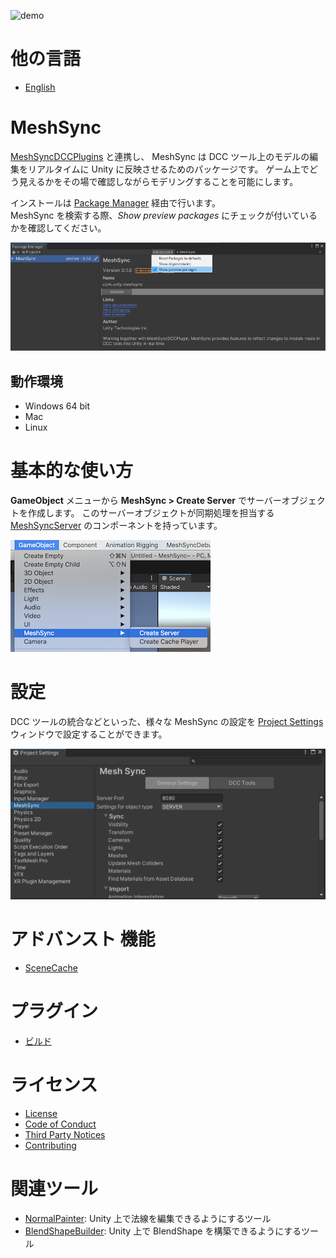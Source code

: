 ![demo](Documentation~/images/Demo.gif)

# 他の言語
- [English](Readme.md)

# MeshSync

[MeshSyncDCCPlugins](https://github.com/Unity-Technologies/MeshSyncDCCPlugins) と連携し、
MeshSync は DCC ツール上のモデルの編集をリアルタイムに Unity に反映させるためのパッケージです。
ゲーム上でどう見えるかをその場で確認しながらモデリングすることを可能にします。

インストールは [Package Manager](https://docs.unity3d.com/ja/current/Manual/upm-ui.html)
経由で行います。  
MeshSync を検索する際、*Show preview packages* にチェックが付いているかを確認してください。

![Menu](Documentation~/images/PackageManager.png)

## 動作環境

- Windows 64 bit
- Mac
- Linux

# 基本的な使い方

**GameObject** メニューから **MeshSync > Create Server** でサーバーオブジェクトを作成します。
このサーバーオブジェクトが同期処理を担当する [MeshSyncServer](Documentation~/en/MeshSyncServer.md) のコンポーネントを持っています。

![Menu](Documentation~/images/MenuCreateServer.png)

# 設定

DCC ツールの統合などといった、様々な MeshSync の設定を 
[Project Settings](Documentation~/jp/ProjectSettings.md) ウィンドウで設定することができます。

![Settings](Documentation~/images/ProjectSettings.png)


# アドバンスト 機能
- [SceneCache](Documentation~/jp/SceneCache.md)

# プラグイン
- [ビルド](Plugin~/Docs/en/BuildPlugins.md)

# ライセンス
- [License](LICENSE.md)
- [Code of Conduct](CODE_OF_CONDUCT.md)
- [Third Party Notices](Third%20Party%20Notices.md)
- [Contributing](CONTRIBUTING.md)

#  関連ツール
- [NormalPainter](https://github.com/unity3d-jp/NormalPainter): Unity 上で法線を編集できるようにするツール
- [BlendShapeBuilder](https://github.com/unity3d-jp/BlendShapeBuilder): Unity 上で BlendShape を構築できるようにするツール


